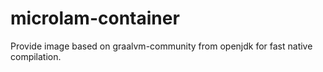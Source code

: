 # microlam-container

Provide image based on graalvm-community from openjdk for fast native compilation.

